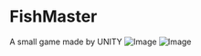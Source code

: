 # FishMaster
A small game made by UNITY
![Image](https://github.com/Cosica/FishMaster/tree/main/Img/1.png)
![Image](https://github.com/Cosica/FishMaster/tree/main/Img/2.png)
